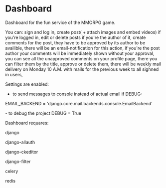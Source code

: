 # Dashboard

 Dashboard for the fun service of the MMORPG game.

You can:
sign and log in,
create post( + attach images and embed videos) if you're logged in, 
edit or delete posts if you're the author of it,
create comments for the post, they have to be approved by its author to be availible,
there will be an email-notification for this action,
if you're the post author your comments will be immediately shown without your approval,
you can see all the unapproved comments on your profile page,
there you can filter them by the title, approve or delete them,
there will be weekly mail delivery on Monday 10 A.M. with mails for the previous week to all sighned in users,

Settings are enabled:
  - to send messages to console instead of actual email
   if DEBUG:
   <p>    EMAIL_BACKEND = 'django.core.mail.backends.console.EmailBackend'</p>
  - to debug the project
   DEBUG = True

Dashboard requares:
  <p>django</p>
  <p>django-allauth</p>
  <p>django-ckeditor</p>
  <p>django-filter</p>
  <p>celery</p>
  <p>redis</p>
